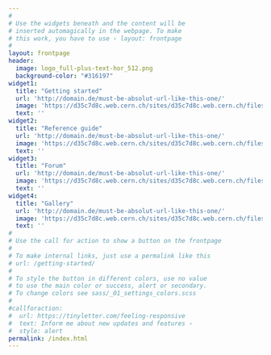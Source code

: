 ```yaml
---
#
# Use the widgets beneath and the content will be
# inserted automagically in the webpage. To make
# this work, you have to use › layout: frontpage
#
layout: frontpage
header:
  image: logo_full-plus-text-hor_512.png
  background-color: "#316197"
widget1:
  title: "Getting started"
  url: 'http://domain.de/must-be-absolut-url-like-this-one/'
  image: 'https://d35c7d8c.web.cern.ch/sites/d35c7d8c.web.cern.ch/files/styles/home_button/public/imageblock/PH-ROOT-icons-4.png'
  text: ''
widget2:
  title: "Reference guide"
  url: 'http://domain.de/must-be-absolut-url-like-this-one/'
  image: 'https://d35c7d8c.web.cern.ch/sites/d35c7d8c.web.cern.ch/files/styles/home_button/public/imageblock/PH-ROOT-icons-3.png'
  text: ''
widget3:
  title: "Forum"
  url: 'http://domain.de/must-be-absolut-url-like-this-one/'
  image: 'https://d35c7d8c.web.cern.ch/sites/d35c7d8c.web.cern.ch/files/styles/home_button/public/imageblock/PH-ROOT-icons-5.png'
  text: ''
widget4:
  title: "Gallery"
  url: 'http://domain.de/must-be-absolut-url-like-this-one/'
  image: 'https://d35c7d8c.web.cern.ch/sites/d35c7d8c.web.cern.ch/files/styles/home_button/public/imageblock/PH-ROOT-icons-9.png'
  text: ''
#
# Use the call for action to show a button on the frontpage
#
# To make internal links, just use a permalink like this
# url: /getting-started/
#
# To style the button in different colors, use no value
# to use the main color or success, alert or secondary.
# To change colors see sass/_01_settings_colors.scss
#
#callforaction:
#  url: https://tinyletter.com/feeling-responsive
#  text: Inform me about new updates and features ›
#  style: alert
permalink: /index.html
---
```

